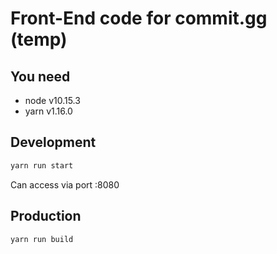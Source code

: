 # Front-End code for commit.gg (temp)

## You need

- node v10.15.3
- yarn v1.16.0

## Development

```sh
yarn run start
```

Can access via port :8080

## Production
```sh
yarn run build
```
